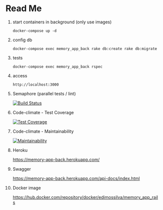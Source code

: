# Read Me

1. start containers in background (only use images)

   `docker-compose up -d`

1. config db

   `docker-compose exec memory_app_back rake db:create rake db:migrate`

1. tests

   `docker-compose exec memory_app_back rspec`

1. access

   `http://localhost:3000`

1. Semaphore (parallel tests / lint)

   [![Build Status](https://edimossilva.semaphoreci.com/badges/memory_app/branches/master.svg?style=shields)](https://edimossilva.semaphoreci.com/projects/memory_app)

1. Code-climate - Test Coverage

   [![Test Coverage](https://api.codeclimate.com/v1/badges/717f9f8d644f0fcfe2c2/test_coverage)](https://codeclimate.com/github/edimossilva/memory-app-rails/test_coverage)

1. Code-climate - Maintainability

   [![Maintainability](https://api.codeclimate.com/v1/badges/717f9f8d644f0fcfe2c2/maintainability)](https://codeclimate.com/github/edimossilva/memory-app-rails/maintainability)

1. Heroku

   https://memory-app-back.herokuapp.com/

1. Swagger

   https://memory-app-back.herokuapp.com/api-docs/index.html

1. Docker image

   https://hub.docker.com/repository/docker/edimossilva/memory_app_rails
